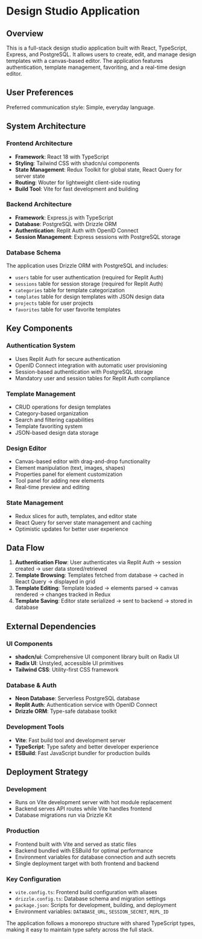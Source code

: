 # Design Studio Application

## Overview

This is a full-stack design studio application built with React, TypeScript, Express, and PostgreSQL. It allows users to create, edit, and manage design templates with a canvas-based editor. The application features authentication, template management, favoriting, and a real-time design editor.

## User Preferences

Preferred communication style: Simple, everyday language.

## System Architecture

### Frontend Architecture
- **Framework**: React 18 with TypeScript
- **Styling**: Tailwind CSS with shadcn/ui components
- **State Management**: Redux Toolkit for global state, React Query for server state
- **Routing**: Wouter for lightweight client-side routing
- **Build Tool**: Vite for fast development and building

### Backend Architecture
- **Framework**: Express.js with TypeScript
- **Database**: PostgreSQL with Drizzle ORM
- **Authentication**: Replit Auth with OpenID Connect
- **Session Management**: Express sessions with PostgreSQL storage

### Database Schema
The application uses Drizzle ORM with PostgreSQL and includes:
- `users` table for user authentication (required for Replit Auth)
- `sessions` table for session storage (required for Replit Auth)
- `categories` table for template categorization
- `templates` table for design templates with JSON design data
- `projects` table for user projects
- `favorites` table for user favorite templates

## Key Components

### Authentication System
- Uses Replit Auth for secure authentication
- OpenID Connect integration with automatic user provisioning
- Session-based authentication with PostgreSQL storage
- Mandatory user and session tables for Replit Auth compliance

### Template Management
- CRUD operations for design templates
- Category-based organization
- Search and filtering capabilities
- Template favoriting system
- JSON-based design data storage

### Design Editor
- Canvas-based editor with drag-and-drop functionality
- Element manipulation (text, images, shapes)
- Properties panel for element customization
- Tool panel for adding new elements
- Real-time preview and editing

### State Management
- Redux slices for auth, templates, and editor state
- React Query for server state management and caching
- Optimistic updates for better user experience

## Data Flow

1. **Authentication Flow**: User authenticates via Replit Auth → session created → user data stored/retrieved
2. **Template Browsing**: Templates fetched from database → cached in React Query → displayed in grid
3. **Template Editing**: Template loaded → elements parsed → canvas rendered → changes tracked in Redux
4. **Template Saving**: Editor state serialized → sent to backend → stored in database

## External Dependencies

### UI Components
- **shadcn/ui**: Comprehensive UI component library built on Radix UI
- **Radix UI**: Unstyled, accessible UI primitives
- **Tailwind CSS**: Utility-first CSS framework

### Database & Auth
- **Neon Database**: Serverless PostgreSQL database
- **Replit Auth**: Authentication service with OpenID Connect
- **Drizzle ORM**: Type-safe database toolkit

### Development Tools
- **Vite**: Fast build tool and development server
- **TypeScript**: Type safety and better developer experience
- **ESBuild**: Fast JavaScript bundler for production builds

## Deployment Strategy

### Development
- Runs on Vite development server with hot module replacement
- Backend serves API routes while Vite handles frontend
- Database migrations run via Drizzle Kit

### Production
- Frontend built with Vite and served as static files
- Backend bundled with ESBuild for optimal performance
- Environment variables for database connection and auth secrets
- Single deployment target with both frontend and backend

### Key Configuration
- `vite.config.ts`: Frontend build configuration with aliases
- `drizzle.config.ts`: Database schema and migration settings
- `package.json`: Scripts for development, building, and deployment
- Environment variables: `DATABASE_URL`, `SESSION_SECRET`, `REPL_ID`

The application follows a monorepo structure with shared TypeScript types, making it easy to maintain type safety across the full stack.